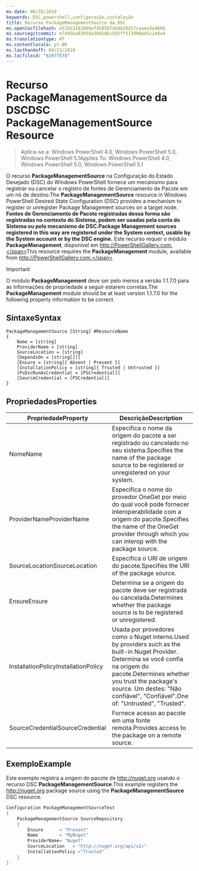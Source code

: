 ```yaml
---
ms.date: 06/20/2018
keywords: DSC,powershell,configuração,instalação
title: Recurso PackageManagementSource da DSC
ms.openlocfilehash: e51b5318288bef458567dd4b58d17caaea3ed69b
ms.sourcegitcommit: e7445ba8203da304286c591ff513900ad1c244a4
ms.translationtype: HT
ms.contentlocale: pt-BR
ms.lasthandoff: 04/23/2019
ms.locfileid: "62077578"
---
```

# <a name="dsc-packagemanagementsource-resource"></a><span data-ttu-id="c0a11-103">Recurso PackageManagementSource da DSC</span><span class="sxs-lookup"><span data-stu-id="c0a11-103">DSC PackageManagementSource Resource</span></span>

> <span data-ttu-id="c0a11-104">Aplica-se a: Windows PowerShell 4.0, Windows PowerShell 5.0, Windows PowerShell 5.1</span><span class="sxs-lookup"><span data-stu-id="c0a11-104">Applies To: Windows PowerShell 4.0, Windows PowerShell 5.0, Windows PowerShell 5.1</span></span>

<span data-ttu-id="c0a11-105">O recurso **PackageManagementSource** na Configuração do Estado Desejado (DSC) do Windows PowerShell fornece um mecanismo para registrar ou cancelar o registro de fontes de Gerenciamento de Pacote em um nó de destino.</span><span class="sxs-lookup"><span data-stu-id="c0a11-105">The **PackageManagementSource** resource in Windows PowerShell Desired State Configuration (DSC) provides a mechanism to register or unregister Package Management sources on a target node.</span></span> <span data-ttu-id="c0a11-106">**Fontes de Gerenciamento de Pacote registradas dessa forma são registradas no contexto do Sistema, podem ser usadas pela conta do Sistema ou pelo mecanismo de DSC.**</span><span class="sxs-lookup"><span data-stu-id="c0a11-106">**Package Management sources registered in this way are registered under the System context, usable by the System account or by the DSC engine.**</span></span> <span data-ttu-id="c0a11-107">Este recurso requer o módulo **PackageManagement**, disponível em http://PowerShellGallery.com.</span><span class="sxs-lookup"><span data-stu-id="c0a11-107">This resource requires the **PackageManagement** module, available from http://PowerShellGallery.com.</span></span>

> [!IMPORTANT]
> <span data-ttu-id="c0a11-108">O módulo **PackageManagement** deve ser pelo menos a versão 1.1.7.0 para as informações de propriedade a seguir estarem corretas.</span><span class="sxs-lookup"><span data-stu-id="c0a11-108">The **PackageManagement** module should be at least version 1.1.7.0 for the following property information to be correct.</span></span>

## <a name="syntax"></a><span data-ttu-id="c0a11-109">Sintaxe</span><span class="sxs-lookup"><span data-stu-id="c0a11-109">Syntax</span></span>

```
PackageManagementSource [String] #ResourceName
{
    Name = [string]
    ProviderName = [string]
    SourceLocation = [string]
    [DependsOn = [string[]]]
    [Ensure = [string]{ Absent | Present }]
    [InstallationPolicy = [string]{ Trusted | Untrusted }]
    [PsDscRunAsCredential = [PSCredential]]
    [SourceCredential = [PSCredential]]
}
```

## <a name="properties"></a><span data-ttu-id="c0a11-110">Propriedades</span><span class="sxs-lookup"><span data-stu-id="c0a11-110">Properties</span></span>

|  <span data-ttu-id="c0a11-111">Propriedade</span><span class="sxs-lookup"><span data-stu-id="c0a11-111">Property</span></span>  |  <span data-ttu-id="c0a11-112">Descrição</span><span class="sxs-lookup"><span data-stu-id="c0a11-112">Description</span></span>   |
|---|---|
| <span data-ttu-id="c0a11-113">Nome</span><span class="sxs-lookup"><span data-stu-id="c0a11-113">Name</span></span>| <span data-ttu-id="c0a11-114">Especifica o nome da origem do pacote a ser registrado ou cancelado no seu sistema.</span><span class="sxs-lookup"><span data-stu-id="c0a11-114">Specifies the name of the package source to be registered or unregistered on your system.</span></span>|
| <span data-ttu-id="c0a11-115">ProviderName</span><span class="sxs-lookup"><span data-stu-id="c0a11-115">ProviderName</span></span>| <span data-ttu-id="c0a11-116">Especifica o nome do provedor OneGet por meio do qual você pode fornecer interoperabilidade com a origem do pacote.</span><span class="sxs-lookup"><span data-stu-id="c0a11-116">Specifies the name of the OneGet provider through which you can interop with the package source.</span></span>|
| <span data-ttu-id="c0a11-117">SourceLocation</span><span class="sxs-lookup"><span data-stu-id="c0a11-117">SourceLocation</span></span>| <span data-ttu-id="c0a11-118">Especifica o URI de origem do pacote.</span><span class="sxs-lookup"><span data-stu-id="c0a11-118">Specifies the URI of the package source.</span></span>|
| <span data-ttu-id="c0a11-119">Ensure</span><span class="sxs-lookup"><span data-stu-id="c0a11-119">Ensure</span></span>| <span data-ttu-id="c0a11-120">Determina se a origem do pacote deve ser registrada ou cancelada.</span><span class="sxs-lookup"><span data-stu-id="c0a11-120">Determines whether the package source is to be registered or unregistered.</span></span>|
| <span data-ttu-id="c0a11-121">InstallationPolicy</span><span class="sxs-lookup"><span data-stu-id="c0a11-121">InstallationPolicy</span></span>| <span data-ttu-id="c0a11-122">Usada por provedores como o Nuget interno.</span><span class="sxs-lookup"><span data-stu-id="c0a11-122">Used by providers such as the built-in Nuget Provider.</span></span> <span data-ttu-id="c0a11-123">Determina se você confia na origem do pacote.</span><span class="sxs-lookup"><span data-stu-id="c0a11-123">Determines whether you trust the package's source.</span></span> <span data-ttu-id="c0a11-124">Um destes: "Não confiável", "Confiável".</span><span class="sxs-lookup"><span data-stu-id="c0a11-124">One of: "Untrusted", "Trusted".</span></span>|
| <span data-ttu-id="c0a11-125">SourceCredential</span><span class="sxs-lookup"><span data-stu-id="c0a11-125">SourceCredential</span></span>| <span data-ttu-id="c0a11-126">Fornece acesso ao pacote em uma fonte remota.</span><span class="sxs-lookup"><span data-stu-id="c0a11-126">Provides access to the package on a remote source.</span></span>|

## <a name="example"></a><span data-ttu-id="c0a11-127">Exemplo</span><span class="sxs-lookup"><span data-stu-id="c0a11-127">Example</span></span>

<span data-ttu-id="c0a11-128">Este exemplo registra a origem do pacote de http://nuget.org usando o recurso DSC **PackageManagementSource**.</span><span class="sxs-lookup"><span data-stu-id="c0a11-128">This example registers the http://nuget.org package source using the **PackageManagementSource** DSC resource.</span></span>

```powershell
Configuration PackageManagementSourceTest
{
    PackageManagementSource SourceRepository
    {
        Ensure      = "Present"
        Name        = "MyNuget"
        ProviderName= "Nuget"
        SourceLocation   = "http://nuget.org/api/v2/"
        InstallationPolicy ="Trusted"
    }
}
```